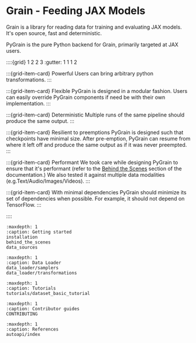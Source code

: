 # Grain - Feeding JAX Models

Grain is a library for reading data for training and evaluating JAX models. It's
open source, fast and deterministic.

PyGrain is the pure Python backend for Grain, primarily targeted at JAX users.

::::{grid} 1 2 2 3
:gutter: 1 1 1 2

:::{grid-item-card} Powerful
Users can bring arbitrary python transformations.
:::

:::{grid-item-card} Flexible
PyGrain is designed in a modular fashion. Users can easily
override PyGrain components if need be with their own implementation.
:::

:::{grid-item-card} Deterministic
 Multiple runs of the same pipeline should produce the same
output.
:::

:::{grid-item-card} Resilient to preemptions
PyGrain is designed such that
checkpoints have minimal size. After pre-emption, PyGrain can resume from where
it left off and produce the same output as if it was never preempted.
:::

:::{grid-item-card} Performant
We took care while designing PyGrain to ensure that it's
performant (refer to the [Behind the Scenes](behind_the_scenes.md)
section of the documentation.)
We also tested it against multiple data modalities (e.g.Text/Audio/Images/Videos).
:::

:::{grid-item-card} With minimal dependencies
PyGrain should minimize its set
of dependencies when possible. For example, it should not depend on TensorFlow.
:::

::::

```{toctree}
:maxdepth: 1
:caption: Getting started
installation
behind_the_scenes
data_sources
```

```{toctree}
:maxdepth: 1
:caption: Data Loader
data_loader/samplers
data_loader/transformations
```

```{toctree}
:maxdepth: 1
:caption: Tutorials
tutorials/dataset_basic_tutorial
```

```{toctree}
:maxdepth: 1
:caption: Contributor guides
CONTRIBUTING
```

<!-- Automatically generated documentation from docstrings -->
```{toctree}
:maxdepth: 1
:caption: References
autoapi/index
```
